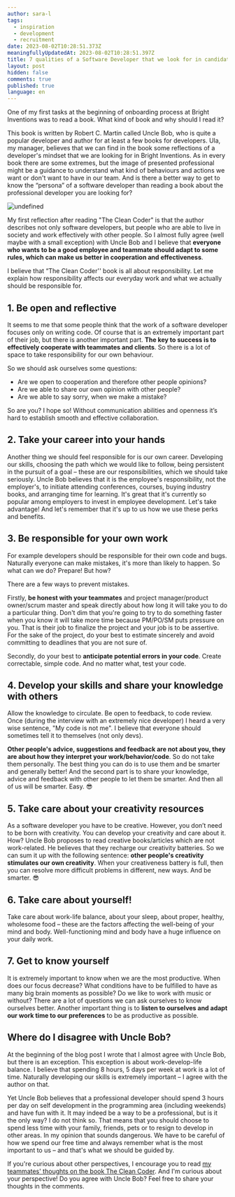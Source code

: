 ```yaml
---
author: sara-l
tags:
  - inspiration
  - development
  - recruitment
date: 2023-08-02T10:28:51.373Z
meaningfullyUpdatedAt: 2023-08-02T10:28:51.397Z
title: 7 qualities of a Software Developer that we look for in candidates
layout: post
hidden: false
comments: true
published: true
language: en
---
```

One of my first tasks at the beginning of onboarding process at Bright Inventions was to read a book. What kind of book and why should I read it? 

This book is written by Robert C. Martin called Uncle Bob, who is quite a popular developer and author for at least a few books for developers. Ula, my manager, believes that we can find in the book some reflections of a developer's mindset that we are looking for in Bright Inventions. As in every book there are some extremes, but the image of presented professional might be a guidance to understand what kind of behaviours and actions we want or don't want to have in our team. And is there a better way to get to know the “persona” of a software developer than reading a book about the professional developer you are looking for?

<div class="image"><img src="/images/blogpost_qualities-2-.png" alt="undefined" title="undefined"  /> </div>



My first reflection after reading "The Clean Coder" is that the author describes not only software developers, but people who are able to live in society and work effectively with other people. So I almost fully agree (well maybe with a small exception) with Uncle Bob and I believe that **everyone who wants to be a good employee and teammate should adapt to some rules, which can make us better in cooperation and effectiveness**. 



I believe that “The Clean Coder'' book is all about responsibility. Let me explain how responsibility affects our everyday work and what we actually should be responsible for.



<GiphyEmbed url='https://giphy.com/gifs/abcnetwork-a-million-little-things-abc-thingsabc-amillionlittlethings-UQiINvZALmkpqoFkZG' />



## 1. Be open and reflective



It seems to me that some people think that the work of a software developer focuses only on writing code. Of course that is an extremely important part of their job, but there is another important part. **The key to success is to effectively cooperate with teammates and clients**. So there is a lot of space to take responsibility for our own behaviour.



So we should ask ourselves some questions:



* Are we open to cooperation and therefore other people opinions? 
* Are we able to share our own opinion with other people?
* Are we able to say sorry, when we make a mistake? 



So are you? I hope so! Without communication abilities and openness it’s hard to establish smooth and effective collaboration. 



## 2. Take your career into your hands



Another thing we should feel responsible for is our own career. Developing our skills, choosing the path which we would like to follow, being persistent in the pursuit of a goal – these are our responsibilities, which we should take seriously. Uncle Bob believes that it is the employee's responsibility, not the employer's, to initiate attending conferences, courses, buying industry books, and arranging time for learning. It's great that it's currently so popular among employers to invest in employee development. Let's take advantage! And let's remember that it's up to us how we use these perks and benefits. 

<GiphyEmbed url='https://giphy.com/gifs/fascinating-cant-stop-watching-in-your-hands-XkkiJBAJBWfw5OWCSV' />

## 3. Be responsible for your own work 



For example developers should be responsible for their own code and bugs. Naturally everyone can make mistakes, it's more than likely to happen. So what can we do? Prepare! But how? 



There are a few ways to prevent mistakes.



Firstly, **be honest with your teammates** and project manager/product owner/scrum master and speak directly about how long it will take you to do a particular thing. Don't dim that you're going to try to do something faster when you know it will take more time because PM/PO/SM puts pressure on you. That is their job to finalize the project and your job is to be assertive. For the sake of the project, do your best to estimate sincerely and avoid committing to deadlines that you are not sure of. 



Secondly, do your best to **anticipate potential errors in your code**. Create correctable, simple code. And no matter what, test your code. 



## 4. Develop your skills and share your knowledge with others



Allow the knowledge to circulate. Be open to feedback, to code review. Once (during the interview with an extremely nice developer) I heard a very wise sentence, "My code is not me". I believe that everyone should sometimes tell it to themselves (not only devs). 



**Other people's advice, suggestions and feedback are not about you, they are about how they interpret your work/behavior/code**. So do not take them personally. The best thing you can do is to use them and be smarter and generally better! And the second part is to share your knowledge, advice and feedback with other people to let them be smarter. And then all of us will be smarter. Easy. 😎



## 5. Take care about your creativity resources



As a software developer you have to be creative. However, you don’t need to be born with creativity. You can develop your creativity and care about it. How? Uncle Bob proposes to read creative books/articles which are not work-related. He believes that they recharge our creativity batteries. So we can sum it up with the following sentence: **other people's creativity stimulates our own creativity**. When your creativeness battery is full, then you can resolve more difficult problems in different, new ways. And be smarter. 😎 



## 6. Take care about yourself!  



Take care about work-life balance, about your sleep, about proper, healthy, wholesome food – these are the factors affecting the well-being of your mind and body. Well-functioning mind and body have a huge influence on your daily work.

<GiphyEmbed url='https://giphy.com/gifs/youtube-with-me-coping-find-a-way-Yat5wnwisEV2iXbt4x' />



## 7. Get to know yourself

It is extremely important to know when we are the most productive. When does our focus decrease? What conditions have to be fulfilled to have as many big brain moments as possible? Do we like to work with music or without? There are a lot of questions we can ask ourselves to know ourselves better. Another important thing is to **listen to ourselves and adapt our work time to our preferences** to be as productive as possible.

## Where do I disagree with Uncle Bob?



At the beginning of the blog post I wrote that I almost agree with Uncle Bob, but there is an exception. This exception is about work-develop-life balance. I believe that spending 8 hours, 5 days per week at work is a lot of time. Naturally developing our skills is extremely important – I agree with the author on that. 



Yet Uncle Bob believes that a professional developer should spend 3 hours per day on self development in the programming area (including weekends) and have fun with it. It may indeed be a way to be a professional, but is it the only way? I do not think so. That means that you should choose to spend less time with your family, friends, pets or to resign to develop in other areas. In my opinion that sounds dangerous. We have to be careful of how we spend our free time and always remember what is the most important to us – and that's what we should be guided by.



If you're curious about other perspectives, I encourage you to read [my teammates' thoughts on the book The Clean Coder](https://brightinventions.pl/blog/the-clean-coder-seven-qualities-of-a-professional-programmer/). And I'm curious about your perspective! Do you agree with Uncle Bob? Feel free to share your thoughts in the comments.